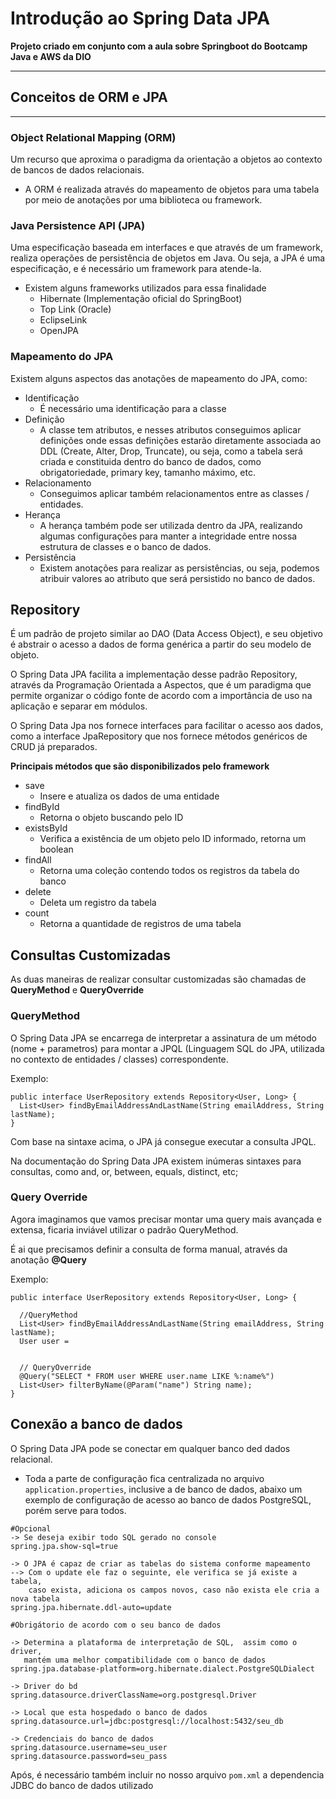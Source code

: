 # Introdução ao Spring Data JPA
**Projeto criado em conjunto com a aula sobre Springboot do Bootcamp Java e AWS da DIO**
- - -

## Conceitos de ORM e JPA
- - -
### Object Relational Mapping (ORM)
Um recurso que aproxima o paradigma da orientação a objetos ao contexto de bancos
de dados relacionais.

- A ORM é realizada através do mapeamento de objetos para uma tabela por meio de
anotações por uma biblioteca ou framework.

### Java Persistence API (JPA)
Uma especificação baseada em interfaces e que através de um framework, realiza
operações de persistência de objetos em Java. Ou seja, a JPA é uma especificação, 
e é necessário um framework para atende-la.
- Existem alguns frameworks utilizados para essa finalidade
  - Hibernate (Implementação oficial do SpringBoot)
  - Top Link (Oracle)
  - EclipseLink
  - OpenJPA

### Mapeamento do JPA
Existem alguns aspectos das anotações de mapeamento do JPA, como:

- Identificação
  - É necessário uma identificação para a classe
- Definição
  - A classe tem atributos, e nesses atributos conseguimos aplicar definições
onde essas definições estarão diretamente associada ao DDL (Create, Alter, Drop, Truncate),
ou seja, como a tabela será criada e constituida dentro do banco de dados, como obrigatoriedade, primary key,
tamanho máximo, etc.
- Relacionamento
  - Conseguimos aplicar também relacionamentos entre as classes / entidades.
- Herança
  - A herança também pode ser utilizada dentro da JPA, realizando algumas configurações para manter
a integridade entre nossa estrutura de classes e o banco de dados.
- Persistência
  - Existem anotações para realizar as persistências, ou seja, podemos atribuir valores ao atributo que será persistido
no banco de dados.

## Repository

É um padrão de projeto similar ao DAO (Data Access Object), e seu objetivo é abstrair
o acesso a dados de forma genérica a partir do seu modelo de objeto.

O Spring Data JPA facilita a implementação desse padrão Repository, através da Programação
Orientada a Aspectos, que é um paradigma que permite organizar o código fonte de acordo com a
importância de uso na aplicação e separar em módulos.

O Spring Data Jpa nos fornece interfaces para facilitar o acesso aos dados, 
como a interface JpaRepository que nos fornece métodos genéricos de CRUD já preparados.

**Principais métodos que são disponibilizados pelo framework**
- save
  - Insere e atualiza os dados de uma entidade
- findById
  - Retorna o objeto buscando pelo ID
- existsById
  - Verifica a existência de um objeto pelo ID informado, retorna um boolean
- findAll
  - Retorna uma coleção contendo todos os registros da tabela do banco
- delete
  - Deleta um registro da tabela
- count
  - Retorna a quantidade de registros de uma tabela


## Consultas Customizadas

As duas maneiras de realizar consultar customizadas são chamadas de **QueryMethod** e **QueryOverride**

### QueryMethod
O Spring Data JPA se encarrega de interpretar a assinatura de um método (nome + parametros) para montar
a JPQL (Linguagem SQL do JPA, utilizada no contexto de entidades / classes) correspondente.

Exemplo:
```
public interface UserRepository extends Repository<User, Long> {
  List<User> findByEmailAddressAndLastName(String emailAddress, String lastName);
}
```
Com base na sintaxe acima, o JPA já consegue executar a consulta JPQL.

Na documentação do Spring Data JPA existem inúmeras sintaxes para consultas, como and, or, between, equals, distinct, etc;


### Query Override
Agora imaginamos que vamos precisar montar uma query mais avançada e extensa, ficaria inviável utilizar o padrão QueryMethod.

É ai que precisamos definir a consulta de forma manual, através da anotação **@Query**

Exemplo:
```
public interface UserRepository extends Repository<User, Long> {

  //QueryMethod
  List<User> findByEmailAddressAndLastName(String emailAddress, String lastName);
  User user = 
  
  
  // QueryOverride
  @Query("SELECT * FROM user WHERE user.name LIKE %:name%")
  List<User> filterByName(@Param("name") String name);
}
```

## Conexão a banco de dados
O Spring Data JPA pode se conectar em qualquer banco ded dados relacional.
- Toda a parte de configuração fica centralizada no arquivo `application.properties`,
inclusive a de banco de dados, abaixo um exemplo de configuração de acesso ao banco de dados
PostgreSQL, porém serve para todos.

```
#Opcional
-> Se deseja exibir todo SQL gerado no console
spring.jpa.show-sql=true

-> O JPA é capaz de criar as tabelas do sistema conforme mapeamento
--> Com o update ele faz o seguinte, ele verifica se já existe a tabela, 
    caso exista, adiciona os campos novos, caso não exista ele cria a nova tabela
spring.jpa.hibernate.ddl-auto=update

#Obrigátorio de acordo com o seu banco de dados

-> Determina a plataforma de interpretação de SQL,  assim como o driver, 
   mantém uma melhor compatibilidade com o banco de dados
spring.jpa.database-platform=org.hibernate.dialect.PostgreSQLDialect

-> Driver do bd
spring.datasource.driverClassName=org.postgresql.Driver

-> Local que esta hospedado o banco de dados
spring.datasource.url=jdbc:postgresql://localhost:5432/seu_db

-> Credenciais do banco de dados
spring.datasource.username=seu_user
spring.datasource.password=seu_pass
```

Após, é necessário também incluir no nosso arquivo `pom.xml` a dependencia JDBC do banco de dados utilizado





